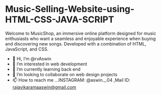 # Music-Selling-Website-using-HTML-CSS-JAVA-SCRIPT
Welcome to MusicShop, an immersive online platform designed for music enthusiasts who want a seamless and enjoyable experience when buying and discovering new songs. Developed with a combination of HTML, JavaScript, and CSS.
- 👋 Hi, I’m @rvAswin
- 👀 I’m interested in web development
- 🌱 I’m currently learning back end
- 💞️ I’m looking to collaborate on web design projects
- 📫 How to reach me ...INSTAGRAM: @aswin._.04 ,Mail ID: rajavikaramaaswin@gmail.com

